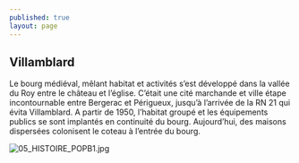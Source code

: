 ```yaml
---
published: true
layout: page
---
```


## Villamblard

Le bourg médiéval, mêlant habitat et activités s’est développé dans la vallée du Roy entre le château et l’église. C’était une cité marchande et ville étape incontournable entre Bergerac et Périgueux, jusqu’à l’arrivée de la RN 21 qui évita Villamblard. A partir de 1950, l’habitat groupé et les équipements publics se sont implantés en continuité du bourg. Aujourd’hui, des maisons dispersées colonisent le coteau à l’entrée du bourg.

![05_HISTOIRE_POPB1.jpg]({{site.baseurl}}/data/images/5/histoire/05_HISTOIRE_POPB1.jpg)